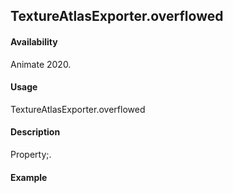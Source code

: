 ## TextureAtlasExporter.overflowed

#### Availability

Animate 2020.

#### Usage

TextureAtlasExporter.overflowed

#### Description

Property;.

#### Example

``` javascript

````